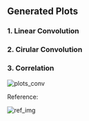 ## Generated Plots

### 1. Linear Convolution
### 2. Cirular Convolution
### 3. Correlation

![plots_conv](https://user-images.githubusercontent.com/47604035/120114775-57628500-c19e-11eb-98cc-f9f76dd981eb.jpg)


Reference:

![ref_img](https://i.stack.imgur.com/nGZQ1.png)
